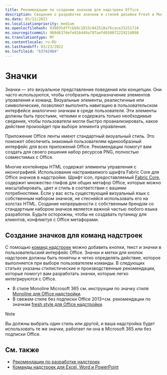 ```yaml
---
title: Рекомендации по созданию значков для надстроек Office
description: Сведения о разработке значков и стилей дизайна Fresh и Monoline для команд надстройки.
ms.date: 05/12/2021
ms.localizationpriority: medium
ms.openlocfilehash: 930035dffcbb9c1815c042518a76cace25251710
ms.sourcegitcommit: 968d637defe816449a797aefd930872229214898
ms.translationtype: MT
ms.contentlocale: ru-RU
ms.lasthandoff: 03/23/2022
ms.locfileid: "63742984"
---
```

# <a name="icons"></a>Значки

Значки — это визуальное представление поведения или концепции. Они часто используются, чтобы отобразить предназначение элементов управления и команд. Визуальные элементы, реалистичные или символические, позволяют выполнять навигацию в пользовательском интерфейсе аналогично значкам в среде пользователя. Эти элементы должны быть простыми, четкими и содержать только необходимые сведения, чтобы пользователи могли быстро проанализировать, какое действие произойдет при выборе элемента управления.

Приложение Office ленты имеют стандартный визуальный стиль. Это поможет обеспечить знакомый пользователям единообразный интерфейс для всех приложений Office. Рекомендации помогут вам создать для своего решения набор ресурсов PNG, полностью совместимых с Office.

Многие контейнеры HTML содержат элементы управления с иконографией. Использование настраиваемого шрифта Fabric Core для Office значков в надстройке. Шрифт icon, предоставляемый [Fabric Core](fabric-core.md), содержит множество глифов для общих метафор Office, которые можно масштабировать, цвет и стиль в соответствии с вашими потребностями. Если у вас есть существующий визуальный язык с собственным набором значков, не стесняйся использовать его на холстах HTML. Создание непрерывности с собственным брендом со стандартным набором значков является важной частью любого языка разработки. Будьте осторожны, чтобы не создавать путаницу для клиентов, конфликтуя с Office метафорами.

## <a name="design-icons-for-add-in-commands"></a>Создание значков для команд надстроек

С помощью [команд надстроек](add-in-commands.md) можно добавить кнопки, текст и значки в пользовательский интерфейс Office. Значки и метки для кнопок надстроек должны быть понятны и четко определять действие, которое выполняется при выборе пользователем команды. В следующих статьях указаны стилистические и производственные рекомендации, которые помогут вам разработать значки, которые легко интегрируются с Office.

- В стиле Monoline Microsoft 365 см. инструкции по значку стиля [Monoline для Office надстройки](add-in-icons-monoline.md).
- В свежем стиле без подписки Office 2013+см. рекомендации по значкам [fresh style для Office надстройки](add-in-icons-fresh.md).

> [!NOTE]
> Вы должны выбрать один стиль или другой, и ваша надстройка будет использовать те же значки, работает ли она в Microsoft 365 или без подписки Office.

## <a name="see-also"></a>См. также

- [Рекомендации по разработке надстроек](../concepts/add-in-development-best-practices.md)
- [Команды надстроек для Excel, Word и PowerPoint](../design/add-in-commands.md)
